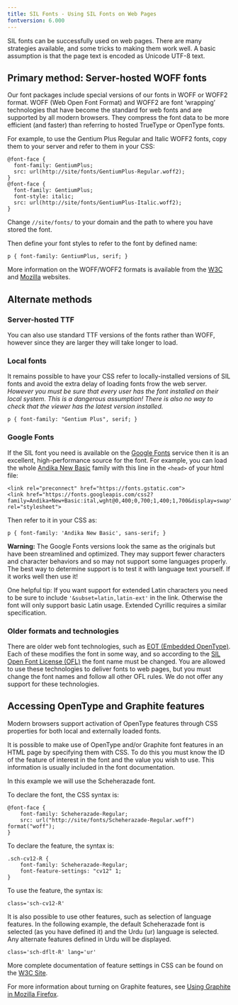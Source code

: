 ```yaml
---
title: SIL Fonts - Using SIL Fonts on Web Pages
fontversion: 6.000
---
```


SIL fonts can be successfully used on web pages. There are many strategies available, and some tricks to making them work well. A basic assumption is that the page text is encoded as Unicode UTF-8 text.

## Primary method: Server-hosted WOFF fonts

Our font packages include special versions of our fonts in WOFF or WOFF2 format. WOFF (Web Open Font Format) and WOFF2 are font ‘wrapping’ technologies that have become the standard for web fonts and are supported by all modern browsers. They compress the font data to be more efficient (and faster) than referring to hosted TrueType or OpenType fonts.

For example, to use the Gentium Plus Regular and Italic WOFF2 fonts, copy them to your server and refer to them in your CSS:

```
@font-face {
  font-family: GentiumPlus;
  src: url(http://site/fonts/GentiumPlus-Regular.woff2);
}
@font-face {
  font-family: GentiumPlus;
  font-style: italic;
  src: url(http://site/fonts/GentiumPlus-Italic.woff2);
}
```

Change `//site/fonts/` to your domain and the path to where you have stored the font.

Then define your font styles to refer to the font by defined name:

```
p { font-family: GentiumPlus, serif; }
```

More information on the WOFF/WOFF2 formats is available from the [W3C](https://www.w3.org/TR/WOFF2/) and [Mozilla](https://developer.mozilla.org/en-US/docs/Web/Guide/WOFF) websites.

## Alternate methods

### Server-hosted TTF

You can also use standard TTF versions of the fonts rather than WOFF, however since they are larger they will take longer to load.

### Local fonts

It remains possible to have your CSS refer to locally-installed versions of SIL fonts and avoid the extra delay of loading fonts frow the web server. *However you must be sure that every user has the font installed on their local system. This is a dangerous assumption! There is also no way to check that the viewer has the latest version installed.*

```
p { font-family: "Gentium Plus", serif; }
```

### Google Fonts

If the SIL font you need is available on the [Google Fonts](https://fonts.google.com/) service then it is an excellent, high-performance source for the font. For example, you can load the whole [Andika New Basic](https://fonts.google.com/specimen/Andika+New+Basic?query=andika+New+Basic) family with this line in the `<head>` of your html file:

```
<link rel="preconnect" href="https://fonts.gstatic.com">
<link href="https://fonts.googleapis.com/css2?family=Andika+New+Basic:ital,wght@0,400;0,700;1,400;1,700&display=swap" rel="stylesheet">
```

Then refer to it in your CSS as:

```
p { font-family: 'Andika New Basic', sans-serif; }
```

**Warning:** The Google Fonts versions look the same as the originals but have been streamlined and optimized. They may support fewer characters and character behaviors and so may not support some languages properly. The best way to determine support is to test it with language text yourself. If it works well then use it!

One helpful tip: If you want support for extended Latin characters you need to be sure to include `'&subset=latin,latin-ext'` in the link. Otherwise the font will only support basic Latin usage. Extended Cyrillic requires a similar specification.

### Older formats and technologies

There are older web font technologies, such as [EOT (Embedded OpenType)](https://en.wikipedia.org/wiki/Embedded_OpenType). Each of these modifies the font in some way, and so according to the [SIL Open Font License (OFL)](https://scripts.sil.org/ofl) the font name must be changed. You are allowed to use these technologies to deliver fonts to web pages, but you must change the font names and follow all other OFL rules. We do not offer any support for these technologies.

## Accessing OpenType and Graphite features

Modern browsers support activation of OpenType features through CSS properties for both local and externally loaded fonts.

It is possible to make use of OpenType and/or Graphite font features in an HTML page by specifying them with CSS. To do this you must know the ID of the feature of interest in the font and the value you wish to use. This information is usually included in the font documentation.

In this example we will use the Scheherazade font.

To declare the font, the CSS syntax is:

```
@font-face {
    font-family: Scheherazade-Regular;
    src: url("http://site/fonts/Scheherazade-Regular.woff") format("woff");
}
```

To declare the feature, the syntax is:

```
.sch-cv12-R {
    font-family: Scheherazade-Regular; 
    font-feature-settings: "cv12" 1; 
}
```
To use the feature, the syntax is:

```
class='sch-cv12-R'
```

It is also possible to use other features, such as selection of language features. In the following example, the default Scheherazade font is selected (as you have defined it) and the Urdu (ur) language is selected. Any alternate features defined in Urdu will be displayed.

```
class='sch-dflt-R' lang='ur'
```

More complete documentation of feature settings in CSS can be found on the [W3C Site](https://dev.w3.org/csswg/css3-fonts/#propdef-font-feature-settings).

For more information about turning on Graphite features, see [Using Graphite in Mozilla Firefox](https://scripts.sil.org/cms/scripts/page.php?site_id=projects&item_id=graphite_firefox).